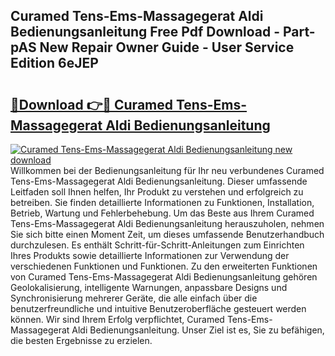 ## Curamed Tens-Ems-Massagegerat Aldi Bedienungsanleitung Free Pdf Download - Part-pAS New Repair Owner Guide - User Service Edition 6eJEP

# <h2><a href="http://df2j5me.blite.top/?on=Curamed+Tens-Ems-Massagegerat+Aldi+Bedienungsanleitung">🔗Download 👉🔴 Curamed Tens-Ems-Massagegerat Aldi Bedienungsanleitung</a></h2>

[![Curamed Tens-Ems-Massagegerat Aldi Bedienungsanleitung new download](https://i.imgur.com/lujVjoI.png)](http://df2j5me.blite.top/?on=Curamed+Tens-Ems-Massagegerat+Aldi+Bedienungsanleitung)
Willkommen bei der Bedienungsanleitung für Ihr neu verbundenes Curamed Tens-Ems-Massagegerat Aldi Bedienungsanleitung. Dieser umfassende Leitfaden soll Ihnen helfen, Ihr Produkt zu verstehen und erfolgreich zu betreiben. Sie finden detaillierte Informationen zu Funktionen, Installation, Betrieb, Wartung und Fehlerbehebung. Um das Beste aus Ihrem Curamed Tens-Ems-Massagegerat Aldi Bedienungsanleitung herauszuholen, nehmen Sie sich bitte einen Moment Zeit, um dieses umfassende Benutzerhandbuch durchzulesen. Es enthält Schritt-für-Schritt-Anleitungen zum Einrichten Ihres Produkts sowie detaillierte Informationen zur Verwendung der verschiedenen Funktionen und Funktionen. Zu den erweiterten Funktionen von Curamed Tens-Ems-Massagegerat Aldi Bedienungsanleitung gehören Geolokalisierung, intelligente Warnungen, anpassbare Designs und Synchronisierung mehrerer Geräte, die alle einfach über die benutzerfreundliche und intuitive Benutzeroberfläche gesteuert werden können. Wir sind Ihrem Erfolg verpflichtet, Curamed Tens-Ems-Massagegerat Aldi Bedienungsanleitung. Unser Ziel ist es, Sie zu befähigen, die besten Ergebnisse zu erzielen.
